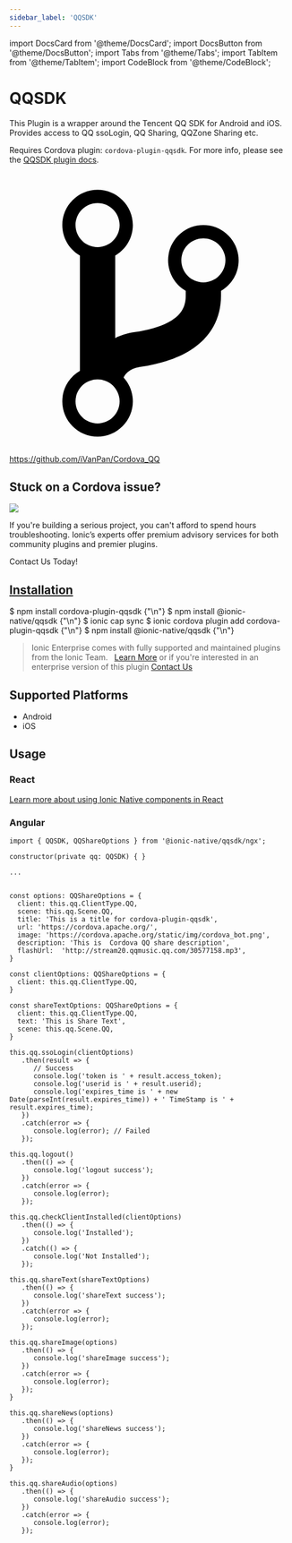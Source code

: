 ```yaml
---
sidebar_label: 'QQSDK'
---
```


import DocsCard from '@theme/DocsCard';
import DocsButton from '@theme/DocsButton';
import Tabs from '@theme/Tabs';
import TabItem from '@theme/TabItem';
import CodeBlock from '@theme/CodeBlock';

# QQSDK

This Plugin is a wrapper around the Tencent QQ SDK for Android and iOS. Provides access to QQ ssoLogin, QQ Sharing, QQZone Sharing etc.

Requires Cordova plugin: `cordova-plugin-qqsdk`. For more info, please see the [QQSDK plugin docs](https://github.com/iVanPan/Cordova_QQ).

<p><a href="https://github.com/iVanPan/Cordova_QQ" target="_blank" rel="noopener" className="git-link">
  <svg viewBox="0 0 512 512"><path d="M416 160c0-35.3-28.7-64-64-64s-64 28.7-64 64c0 23.7 12.9 44.3 32 55.4v8.6c0 19.9-7.8 33.7-25.3 44.9-15.4 9.8-38.1 17.1-67.5 21.5-14 2.1-25.7 6-35.2 10.7V151.4c19.1-11.1 32-31.7 32-55.4 0-35.3-28.7-64-64-64S96 60.7 96 96c0 23.7 12.9 44.3 32 55.4v209.2c-19.1 11.1-32 31.7-32 55.4 0 35.3 28.7 64 64 64s64-28.7 64-64c0-16.6-6.3-31.7-16.7-43.1 1.9-4.9 9.7-16.3 29.4-19.3 38.8-5.8 68.9-15.9 92.3-30.8 36-22.8 55-57 55-98.8v-8.6c19.1-11.1 32-31.7 32-55.4zM160 56c22.1 0 40 17.9 40 40s-17.9 40-40 40-40-17.9-40-40 17.9-40 40-40zm0 400c-22.1 0-40-17.9-40-40s17.9-40 40-40 40 17.9 40 40-17.9 40-40 40zm192-256c-22.1 0-40-17.9-40-40s17.9-40 40-40 40 17.9 40 40-17.9 40-40 40z"></path></svg> https://github.com/iVanPan/Cordova_QQ
</a></p>

<h2>Stuck on a Cordova issue?</h2>
<DocsCard className="cordova-ee-card" header="Don't waste precious time on plugin issues." href="https://ionicframework.com/sales?product_of_interest=Ionic%20Native">
  <div>
    <img src="/docs/icons/native-cordova-bot.png" class="cordova-ee-img" />
    <p>If you're building a serious project, you can't afford to spend hours troubleshooting. Ionic’s experts offer premium advisory services for both community plugins and premier plugins.</p>
    <DocsButton className="native-ee-detail">Contact Us Today!</DocsButton>
  </div>
</DocsCard>

<h2 id="installation">
  <a href="#installation">Installation</a>
</h2>
<Tabs groupId="runtime" defaultValue="Capacitor" values={[
  {value: 'Capacitor', label: 'Capacitor'},
  {value: 'Cordova', label: 'Cordova'},
  {value: 'Enterprise', label: 'Enterprise'},
]}>
  <TabItem value="Capacitor">
    <CodeBlock className="language-shell">
      $ npm install cordova-plugin-qqsdk {"\n"}
      $ npm install @ionic-native/qqsdk {"\n"}
      $ ionic cap sync
    </CodeBlock>
  </TabItem>
  <TabItem value="Cordova">
    <CodeBlock className="language-shell">
      $ ionic cordova plugin add cordova-plugin-qqsdk {"\n"}
      $ npm install @ionic-native/qqsdk {"\n"}
    </CodeBlock>
  </TabItem>
  <TabItem value="Enterprise">
    <blockquote>Ionic Enterprise comes with fully supported and maintained plugins from the Ionic Team. &nbsp;
      <a class="btn" href="https://ionic.io/docs/premier-plugins">Learn More</a> or if you're interested in an enterprise version of this plugin <a class="btn" href="https://ionicframework.com/sales?product_of_interest=Ionic%20Enterprise%20Engine">Contact Us</a></blockquote>
  </TabItem>
</Tabs>

## Supported Platforms

- Android
- iOS

## Usage

### React

[Learn more about using Ionic Native components in React](../native-community.md#react)

### Angular

```tsx
import { QQSDK, QQShareOptions } from '@ionic-native/qqsdk/ngx';

constructor(private qq: QQSDK) { }

...


const options: QQShareOptions = {
  client: this.qq.ClientType.QQ,
  scene: this.qq.Scene.QQ,
  title: 'This is a title for cordova-plugin-qqsdk',
  url: 'https://cordova.apache.org/',
  image: 'https://cordova.apache.org/static/img/cordova_bot.png',
  description: 'This is  Cordova QQ share description',
  flashUrl:  'http://stream20.qqmusic.qq.com/30577158.mp3',
}

const clientOptions: QQShareOptions = {
  client: this.qq.ClientType.QQ,
}

const shareTextOptions: QQShareOptions = {
  client: this.qq.ClientType.QQ,
  text: 'This is Share Text',
  scene: this.qq.Scene.QQ,
}

this.qq.ssoLogin(clientOptions)
   .then(result => {
      // Success
      console.log('token is ' + result.access_token);
      console.log('userid is ' + result.userid);
      console.log('expires_time is ' + new Date(parseInt(result.expires_time)) + ' TimeStamp is ' + result.expires_time);
   })
   .catch(error => {
      console.log(error); // Failed
   });

this.qq.logout()
   .then(() => {
      console.log('logout success');
   })
   .catch(error => {
      console.log(error);
   });

this.qq.checkClientInstalled(clientOptions)
   .then(() => {
      console.log('Installed');
   })
   .catch(() => {
      console.log('Not Installed');
   });

this.qq.shareText(shareTextOptions)
   .then(() => {
      console.log('shareText success');
   })
   .catch(error => {
      console.log(error);
   });

this.qq.shareImage(options)
   .then(() => {
      console.log('shareImage success');
   })
   .catch(error => {
      console.log(error);
   });
}

this.qq.shareNews(options)
   .then(() => {
      console.log('shareNews success');
   })
   .catch(error => {
      console.log(error);
   });
}

this.qq.shareAudio(options)
   .then(() => {
      console.log('shareAudio success');
   })
   .catch(error => {
      console.log(error);
   });

```
